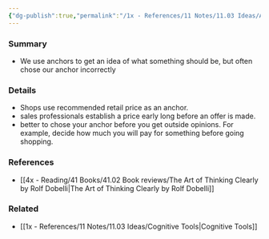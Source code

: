 ```yaml
---
{"dg-publish":true,"permalink":"/1x - References/11 Notes/11.03 Ideas/Anchoring/","title":"Anchoring","noteIcon":"","created":"2023-01-01T17:57:51.000+03:00","updated":"2024-02-14T20:18:36.118+03:00"}
---
```



### Summary
- We use anchors to get an idea of what something should be, but often chose our anchor incorrectly

### Details
- Shops use recommended retail price as an anchor.
- sales professionals establish a price early long before an offer is made.
- better to chose your anchor before you get outside opinions. For example, decide how much you will pay for something before going shopping.

### References
- [[4x - Reading/41 Books/41.02 Book reviews/The Art of Thinking Clearly by Rolf Dobelli\|The Art of Thinking Clearly by Rolf Dobelli]]

### Related
- [[1x - References/11 Notes/11.03 Ideas/Cognitive Tools\|Cognitive Tools]]

